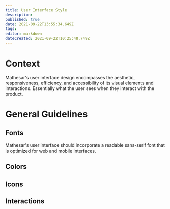 ```yaml
---
title: User Interface Style
description: 
published: true
date: 2021-09-22T13:55:34.649Z
tags: 
editor: markdown
dateCreated: 2021-09-22T10:25:48.749Z
---
```


# Context
Mathesar's user interface design encompasses the aesthetic, responsiveness, efficiency, and accessibility of its visual elements and interactions. Essentially what the user sees when they interact with the product.

# General Guidelines
## Fonts
Mathesar's user interface should incorporate a readable sans-serif font that is optimized for web and mobile interfaces. 

## Colors
## Icons
## Interactions
